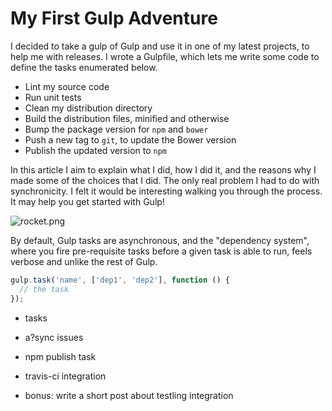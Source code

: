 # My First Gulp Adventure

I decided to take a gulp of Gulp and use it in one of my latest projects, to help me with releases. I wrote a Gulpfile, which lets me write some code to define the tasks enumerated below.

- Lint my source code
- Run unit tests
- Clean my distribution directory
- Build the distribution files, minified and otherwise
- Bump the package version for `npm` and `bower`
- Push a new tag to `git`, to update the Bower version
- Publish the updated version to `npm`

In this article I aim to explain what I did, how I did it, and the reasons why I made some of the choices that I did. The only real problem I had to do with synchronicity. I felt it would be interesting walking you through the process. It may help you get started with Gulp!

![rocket.png][1]

  [1]: http://i.imgur.com/ApIcjlI.png "The Gulp Rocket!"

By default, Gulp tasks are asynchronous, and the "dependency system", where you fire pre-requisite tasks before a given task is able to run, feels verbose and unlike the rest of Gulp.

```js
gulp.task('name', ['dep1', 'dep2'], function () {
  // the task
});
```



- tasks
- a?sync issues
- npm publish task
- travis-ci integration

- bonus: write a short post about testling integration
